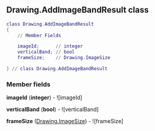 ## Drawing.AddImageBandResult class


```lua
class Drawing.AddImageBandResult
{
    // Member Fields

    imageId;      // integer
    verticalBand; // bool
    frameSize;    // Drawing.ImageSize

} // class Drawing.AddImageBandResult
```



### Member fields

**imageId** (**integer**) - ![imageId]

**verticalBand** (**bool**) - ![verticalBand]

**frameSize** ([Drawing.ImageSize](../Drawing/ImageSize.md)) - ![frameSize]


